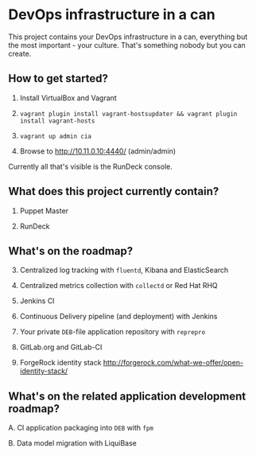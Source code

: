 # DevOps infrastructure in a can

This project contains your DevOps infrastructure in a can, everything but
the most important - your culture. That's something nobody but you can create.

## How to get started?

1. Install VirtualBox and Vagrant

2. ``vagrant plugin install vagrant-hostsupdater && vagrant plugin install vagrant-hosts``

3. ``vagrant up admin cia``

4. Browse to http://10.11.0.10:4440/ (admin/admin)

Currently all that's visible is the RunDeck console.

## What does this project currently contain?

1. Puppet Master

2. RunDeck

## What's on the roadmap?

3. Centralized log tracking with ``fluentd``, Kibana and ElasticSearch

4. Centralized metrics collection with ``collectd`` or Red Hat RHQ

5. Jenkins CI

6. Continuous Delivery pipeline (and deployment) with Jenkins

7. Your private ``DEB``-file application repository with ``reprepro``

8. GitLab.org and GitLab-CI

9. ForgeRock identity stack http://forgerock.com/what-we-offer/open-identity-stack/

## What's on the related application development roadmap?

A. CI application packaging into ``DEB`` with ``fpm``

B. Data model migration with LiquiBase


